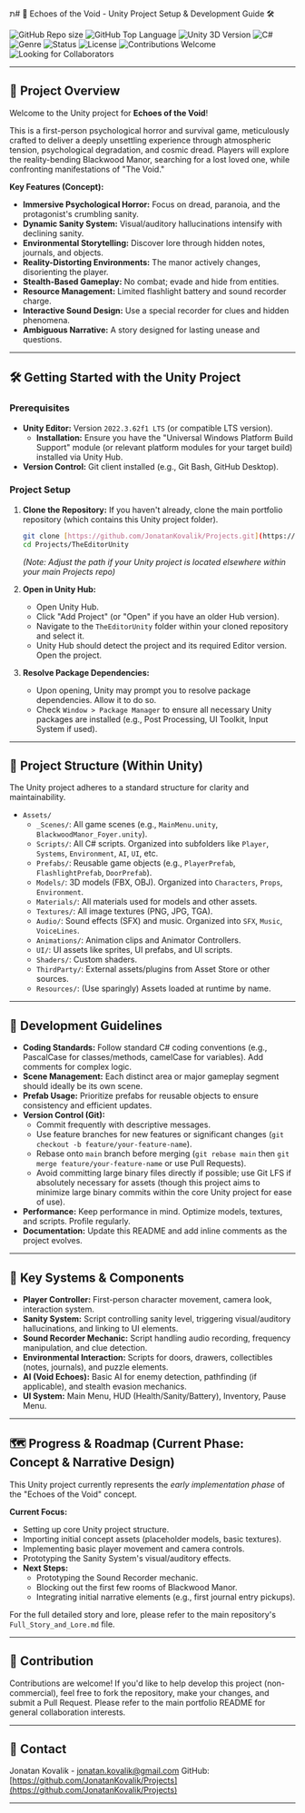 ת# 👻 Echoes of the Void - Unity Project Setup & Development Guide 🛠️

![GitHub Repo size](https://img.shields.io/github/repo-size/JonatanKovalik/Projects?style=flat)
![GitHub Top Language](https://img.shields.io/github/languages/top/JonatanKovalik/Projects?style=flat)
![Unity 3D Version](https://img.shields.io/badge/Unity-2022.3.62f1%20LTS-blue.svg?style=flat&logo=unity)
![C#](https://img.shields.io/badge/C%23-239120?style=flat&logo=csharp&logoColor=white)
![Genre](https://img.shields.io/badge/Genre-Psychological%20Horror%20%7C%20Survival-red.svg?style=flat)
![Status](https://img.shields.io/badge/Status-Early%20Prototype-orange.svg?style=flat)
![License](https://img.shields.io/github/license/JonatanKovalik/Projects?style=flat)
![Contributions Welcome](https://img.shields.io/badge/Contributions-Welcome-brightgreen.svg?style=flat)
![Looking for Collaborators](https://img.shields.io/badge/Looking%20for-Collaborators-blue.svg?style=flat)

---

## 🚀 Project Overview

Welcome to the Unity project for **Echoes of the Void**!

This is a first-person psychological horror and survival game, meticulously crafted to deliver a deeply unsettling experience through atmospheric tension, psychological degradation, and cosmic dread. Players will explore the reality-bending Blackwood Manor, searching for a lost loved one, while confronting manifestations of "The Void."

**Key Features (Concept):**
* **Immersive Psychological Horror:** Focus on dread, paranoia, and the protagonist's crumbling sanity.
* **Dynamic Sanity System:** Visual/auditory hallucinations intensify with declining sanity.
* **Environmental Storytelling:** Discover lore through hidden notes, journals, and objects.
* **Reality-Distorting Environments:** The manor actively changes, disorienting the player.
* **Stealth-Based Gameplay:** No combat; evade and hide from entities.
* **Resource Management:** Limited flashlight battery and sound recorder charge.
* **Interactive Sound Design:** Use a special recorder for clues and hidden phenomena.
* **Ambiguous Narrative:** A story designed for lasting unease and questions.

---

## 🛠️ Getting Started with the Unity Project

### Prerequisites

* **Unity Editor:** Version `2022.3.62f1 LTS` (or compatible LTS version).
    * **Installation:** Ensure you have the "Universal Windows Platform Build Support" module (or relevant platform modules for your target build) installed via Unity Hub.
* **Version Control:** Git client installed (e.g., Git Bash, GitHub Desktop).

### Project Setup

1.  **Clone the Repository:**
    If you haven't already, clone the main portfolio repository (which contains this Unity project folder).
    ```bash
    git clone [https://github.com/JonatanKovalik/Projects.git](https://github.com/JonatanKovalik/Projects.git)
    cd Projects/TheEditorUnity
    ```
    *(Note: Adjust the path if your Unity project is located elsewhere within your main Projects repo)*

2.  **Open in Unity Hub:**
    * Open Unity Hub.
    * Click "Add Project" (or "Open" if you have an older Hub version).
    * Navigate to the `TheEditorUnity` folder within your cloned repository and select it.
    * Unity Hub should detect the project and its required Editor version. Open the project.

3.  **Resolve Package Dependencies:**
    * Upon opening, Unity may prompt you to resolve package dependencies. Allow it to do so.
    * Check `Window > Package Manager` to ensure all necessary Unity packages are installed (e.g., Post Processing, UI Toolkit, Input System if used).

---

## 📂 Project Structure (Within Unity)

The Unity project adheres to a standard structure for clarity and maintainability.

* `Assets/`
    * `_Scenes/`: All game scenes (e.g., `MainMenu.unity`, `BlackwoodManor_Foyer.unity`).
    * `Scripts/`: All C# scripts. Organized into subfolders like `Player`, `Systems`, `Environment`, `AI`, `UI`, etc.
    * `Prefabs/`: Reusable game objects (e.g., `PlayerPrefab`, `FlashlightPrefab`, `DoorPrefab`).
    * `Models/`: 3D models (FBX, OBJ). Organized into `Characters`, `Props`, `Environment`.
    * `Materials/`: All materials used for models and other assets.
    * `Textures/`: All image textures (PNG, JPG, TGA).
    * `Audio/`: Sound effects (SFX) and music. Organized into `SFX`, `Music`, `VoiceLines`.
    * `Animations/`: Animation clips and Animator Controllers.
    * `UI/`: UI assets like sprites, UI prefabs, and UI scripts.
    * `Shaders/`: Custom shaders.
    * `ThirdParty/`: External assets/plugins from Asset Store or other sources.
    * `Resources/`: (Use sparingly) Assets loaded at runtime by name.

---

## 📝 Development Guidelines

* **Coding Standards:** Follow standard C# coding conventions (e.g., PascalCase for classes/methods, camelCase for variables). Add comments for complex logic.
* **Scene Management:** Each distinct area or major gameplay segment should ideally be its own scene.
* **Prefab Usage:** Prioritize prefabs for reusable objects to ensure consistency and efficient updates.
* **Version Control (Git):**
    * Commit frequently with descriptive messages.
    * Use feature branches for new features or significant changes (`git checkout -b feature/your-feature-name`).
    * Rebase onto `main` branch before merging (`git rebase main` then `git merge feature/your-feature-name` or use Pull Requests).
    * Avoid committing large binary files directly if possible; use Git LFS if absolutely necessary for assets (though this project aims to minimize large binary commits within the core Unity project for ease of use).
* **Performance:** Keep performance in mind. Optimize models, textures, and scripts. Profile regularly.
* **Documentation:** Update this README and add inline comments as the project evolves.

---

## 🔑 Key Systems & Components

* **Player Controller:** First-person character movement, camera look, interaction system.
* **Sanity System:** Script controlling sanity level, triggering visual/auditory hallucinations, and linking to UI elements.
* **Sound Recorder Mechanic:** Script handling audio recording, frequency manipulation, and clue detection.
* **Environmental Interaction:** Scripts for doors, drawers, collectibles (notes, journals), and puzzle elements.
* **AI (Void Echoes):** Basic AI for enemy detection, pathfinding (if applicable), and stealth evasion mechanics.
* **UI System:** Main Menu, HUD (Health/Sanity/Battery), Inventory, Pause Menu.

---

## 🗺️ Progress & Roadmap (Current Phase: Concept & Narrative Design)

This Unity project currently represents the *early implementation phase* of the "Echoes of the Void" concept.

**Current Focus:**
* Setting up core Unity project structure.
* Importing initial concept assets (placeholder models, basic textures).
* Implementing basic player movement and camera controls.
* Prototyping the Sanity System's visual/auditory effects.
* **Next Steps:**
    * Prototyping the Sound Recorder mechanic.
    * Blocking out the first few rooms of Blackwood Manor.
    * Integrating initial narrative elements (e.g., first journal entry pickups).

For the full detailed story and lore, please refer to the main repository's `Full_Story_and_Lore.md` file.

---

## 🤝 Contribution

Contributions are welcome! If you'd like to help develop this project (non-commercial), feel free to fork the repository, make your changes, and submit a Pull Request. Please refer to the main portfolio README for general collaboration interests.

---

## 📧 Contact

Jonatan Kovalik - jonatan.kovalik@gmail.com
GitHub: [https://github.com/JonatanKovalik/Projects](https://github.com/JonatanKovalik/Projects)

---